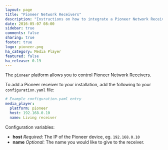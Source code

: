 ```yaml
---
layout: page
title: "Pioneer Network Receivers"
description: "Instructions on how to integrate a Pioneer Network Receivers into Home Assistant."
date: 2016-05-07 08:00
sidebar: true
comments: false
sharing: true
footer: true
logo: pioneer.png
ha_category: Media Player
featured: false
ha_release: 0.19
---
```


The `pioneer` platform allows you to control Pioneer Network Receivers.

To add a Pioneer receiver to your installation, add the following to your `configuration.yaml` file:

```yaml
# Example configuration.yaml entry
media_player:
  platform: pioneer
  host: 192.168.0.10
  name: Living receiver
```

Configuration variables:

- **host** *Required*: The IP of the Pioneer device,  eg. `192.168.0.10`
- **name** *Optional*: The name you would like to give to the receiver.

